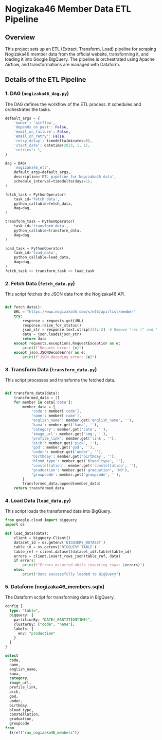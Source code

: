 # Nogizaka46 Member Data ETL Pipeline

## Overview 

This project sets up an ETL (Extract, Transform, Load) pipeline for scraping Nogizaka46 member data from the official website, transforming it, and loading it into Google BigQuery. The pipeline is orchestrated using Apache Airflow, and transformations are managed with Dataform.

## Details of the ETL Pipeline

### 1. DAG (`nogizaka46_dag.py`)

The DAG defines the workflow of the ETL process. It schedules and orchestrates the tasks.

```python
default_args = {
    'owner': 'airflow',
    'depends_on_past': False,
    'email_on_failure': False,
    'email_on_retry': False,
    'retry_delay': timedelta(minutes=5),
    'start_date': datetime(2023, 1, 1),
    'retries': 1,
}

dag = DAG(
    'nogizaka46_etl',
    default_args=default_args,
    description='ETL pipeline for Nogizaka46 data',
    schedule_interval=timedelta(days=1),
)

fetch_task = PythonOperator(
    task_id='fetch_data',
    python_callable=fetch_data,
    dag=dag,
)

transform_task = PythonOperator(
    task_id='transform_data',
    python_callable=transform_data,
    dag=dag,
)

load_task = PythonOperator(
    task_id='load_data',
    python_callable=load_data,
    dag=dag,
)
fetch_task >> transform_task >> load_task
```

### 2. Fetch Data (`fetch_data.py`)

This script fetches the JSON data from the Nogizaka46 API.

```python

def fetch_data():
    URL = "https://www.nogizaka46.com/s/n46/api/list/member"
    try:
        response = requests.get(URL)
        response.raise_for_status()
        json_str = response.text.strip()[4:-2]  # Remove "res (" and " ); "
        data = json.loads(json_str)
        return data
    except requests.exceptions.RequestException as e:
        print(f"Request error: {e}")
    except json.JSONDecodeError as e:
        print(f"JSON decoding error: {e}")
```

### 3. Transform Data (`transform_data.py`)

This script processes and transforms the fetched data.

```python

def transform_data(data):
    transformed_data = []
    for member in data['data']:
        member_data = {
            'code': member['code'],
            'name': member['name'],
            'english_name': member.get('english_name', ''),
            'kana': member.get('kana', ''),
            'category': member.get('cate', ''),
            'image_url': member.get('img', ''),
            'profile_link': member.get('link', ''),
            'pick': member.get('pick', ''),
            'god': member.get('god', ''),
            'under': member.get('under', ''),
            'birthday': member.get('birthday', ''),
            'blood_type': member.get('blood_type', ''),
            'constellation': member.get('constellation', ''),
            'graduation': member.get('graduation', 'NO'),
            'groupcode': member.get('groupcode', ''),
        }
        transformed_data.append(member_data)
    return transformed_data
```


### 4. Load Data (`load_data.py`)

This script loads the transformed data into BigQuery.

```python
from google.cloud import bigquery
import os

def load_data(data):
    client = bigquery.Client()
    dataset_id = os.getenv('BIGQUERY_DATASET')
    table_id = os.getenv('BIGQUERY_TABLE')
    table_ref = client.dataset(dataset_id).table(table_id)
    errors = client.insert_rows_json(table_ref, data)
    if errors:
        print(f"Errors occurred while inserting rows: {errors}")
    else:
        print("Data successfully loaded to BigQuery")
```

### 5. Dataform (nogizaka46_members.sqlx)

The Dataform script for transforming data in BigQuery.

```sql
config {
  type: "table",
  bigquery: {
    partitionBy: "DATE(_PARTITIONTIME)",
    clusterBy: ["code", "name"],
    labels: {
      env: "production"
    }
  }
}

select
  code,
  name,
  english_name,
  kana,
  category,
  image_url,
  profile_link,
  pick,
  god,
  under,
  birthday,
  blood_type,
  constellation,
  graduation,
  groupcode
from
  ${ref("raw_nogizaka46_members")}
```

